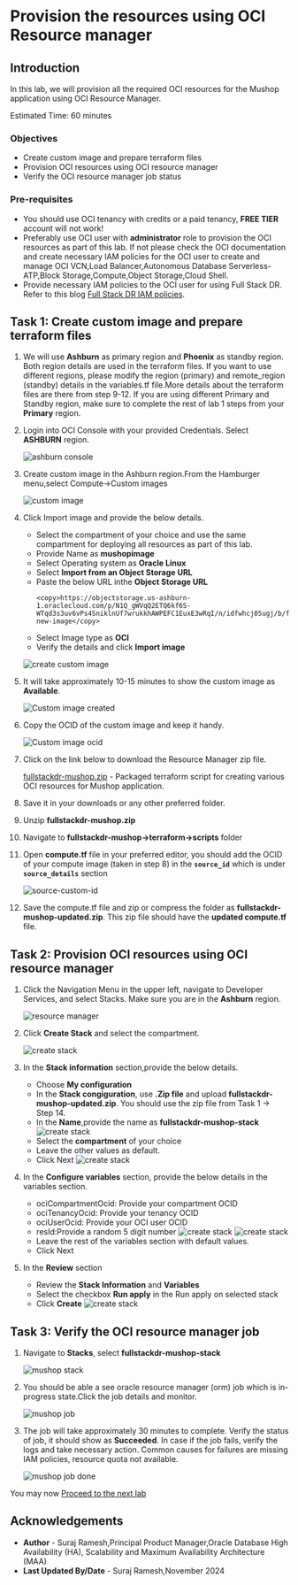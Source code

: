 # Provision the resources using OCI Resource manager

## Introduction

In this lab, we will provision all the required OCI resources for the Mushop application using OCI Resource Manager.

Estimated Time: 60 minutes

### Objectives

- Create custom image and prepare terraform files
- Provision OCI resources using OCI resource manager
- Verify the OCI resource manager job status

### Pre-requisites 

- You should use OCI tenancy with credits or a paid tenancy, **FREE TIER** account will not work!
- Preferably use OCI user with **administrator** role to provision the OCI resources as part of this lab. If not please check the OCI  documentation and create necessary IAM policies for the OCI user to create and manage OCI VCN,Load Balancer,Autonomous Database Serverless-ATP,Block Storage,Compute,Object Storage,Cloud Shell. 
- Provide necessary IAM policies to the OCI user for using Full Stack DR. Refer to this blog [Full Stack DR IAM policies](https://blogs.oracle.com/maa/post/iam-policies-fullstackdr).


## Task 1: Create custom image and prepare terraform files

1. We will use **Ashburn** as primary region and **Phoenix** as standby region. Both region details are used in the terraform files. If you want to use different regions, please modify the region (primary) and remote_region (standby) details in the variables.tf file.More details about the terraform files are there from step 9-12. If you are using different Primary and Standby region, make sure to complete the rest of lab 1 steps from your **Primary** region.

2. Login into OCI Console with your provided Credentials. Select **ASHBURN** region.

    ![ashburn console](./images/ashburn-region-new.png " ")

3. Create custom image in the Ashburn region.From the Hamburger menu,select Compute->Custom images

    ![custom image](./images/ashburn-custom-image.png " ")

4. Click Import image and provide the below details.

    - Select the compartment of your choice and use the same compartment for deploying all resources as part of this lab. 
    - Provide Name as **mushopimage**
    - Select Operating system as **Oracle Linux**
    - Select **Import from an Object Storage URL**
    - Paste the below URL inthe **Object Storage URL**
        ````
        <copy>https://objectstorage.us-ashburn-1.oraclecloud.com/p/N1Q_gWVqQ2ETQ6kf6S-WTqd3s3uv6vPs4SniklnUf7wrukkhAWPEFC1EuxE3wRqI/n/idfwhcj05ugj/b/fsdrs/o/mushop-new-image</copy>
        ````
    - Select Image type as **OCI**
    - Verify the details and click **Import image**

    ![create custom image](./images/ashburn-create-custom-image.png " ")

5. It will take approximately 10-15 minutes to show the custom image as **Available**.

    ![Custom image created](./images/ashburn-available-custom-image.png " ")

6. Copy the OCID of the custom image and keep it handy. 

    ![Custom image ocid](./images/ashburn-ocid-custom-image.png " ")

7. Click on the link below to download the Resource Manager zip file.

    [fullstackdr-mushop.zip](https://idfwhcj05ugj.objectstorage.us-ashburn-1.oci.customer-oci.com/p/h8n0TsiellDDWa-fODHkWs3mg4nPCirw7sSlU_5sMsqLIJUutEHFrdISSro5NE5I/n/idfwhcj05ugj/b/fsdrs/o/fullstackdr-mushop.zip) - Packaged terraform script for creating various OCI resources for Mushop application.

8. Save it in your downloads or any other preferred folder.

9. Unzip  **fullstackdr-mushop.zip** 

10. Navigate to **fullstackdr-mushop->terraform->scripts** folder

11. Open **compute.tf** file in your preferred editor, you should add the OCID of your compute image (taken in step 8) in the **`source_id`** which is under **`source_details`** section

    ![source-custom-id](./images/ashburn-source-custom-id.png " ")

12. Save the compute.tf file and zip or compress the folder as **fullstackdr-mushop-updated.zip**. This zip file should have the **updated compute.tf** file.

## Task 2: Provision OCI resources using OCI resource manager

1. Click the Navigation Menu in the upper left, navigate to Developer Services, and select Stacks. Make sure you are in the **Ashburn** region.

    ![resource manager](./images/ashburn-resource-manager.png " ")

2. Click **Create Stack** and select the compartment.

    ![create stack](./images/ashburn-create-stack.png " ")

3. In the **Stack information** section,provide the below details.

    - Choose **My configuration**
    - In the **Stack congiguration**, use **.Zip file** and upload **fullstackdr-mushop-updated.zip**. You should use the zip file from Task 1 -> Step 14.
    - In the **Name**,provide the name as **fullstackdr-mushop-stack**
        ![create stack](./images/ashburn-create-stack-1.png " ")
    - Select the **compartment** of your choice
    - Leave the other values as default.
    - Click Next
    ![create stack](./images/ashburn-create-stack-2.png " ")

4. In the **Configure variables** section, provide the below details  in the variables section.  
 
    - ociCompartmentOcid: Provide your compartment OCID
    - ociTenancyOcid: Provide your tenancy OCID
    - ociUserOcid: Provide your OCI user OCID
    - resId:Provide a random 5 digit number
    ![create stack](./images/ashburn-create-stack-3.png " ")
    ![create stack](./images/ashburn-create-stack-4.png " ")
    - Leave the rest of the variables section with default values.
    - Click Next

5. In the **Review** section
 
    - Review the **Stack Information** and **Variables**
    - Select the checkbox **Run apply** in the Run apply on selected stack
    - Click **Create**
    ![create stack](./images/ashburn-create-stack-5.png " ")

## Task 3: Verify the OCI resource manager job

1. Navigate to **Stacks**, select **fullstackdr-mushop-stack**

    ![mushop stack](./images/ashburn-mushop-stack.png " ")

2. You should be able a see oracle resource manager (orm) job which is in-progress state.Click the job details and monitor.

    ![mushop job](./images/ashburn-mushop-job-inprogress.png " ")

3. The job will take approximately 30 minutes to complete. Verify the status of job, it should show as **Succeeded**. In case if the job fails, verify the logs and take necessary action. Common causes for failures are missing IAM policies, resource quota not available.

    ![mushop job done](./images/ashburn-mushop-job-done.png " ")

You may now [Proceed to the next lab](#next)

## Acknowledgements

- **Author** - Suraj Ramesh,Principal Product Manager,Oracle Database High Availability (HA), Scalability and Maximum Availability Architecture (MAA)
- **Last Updated By/Date** - Suraj Ramesh,November 2024

